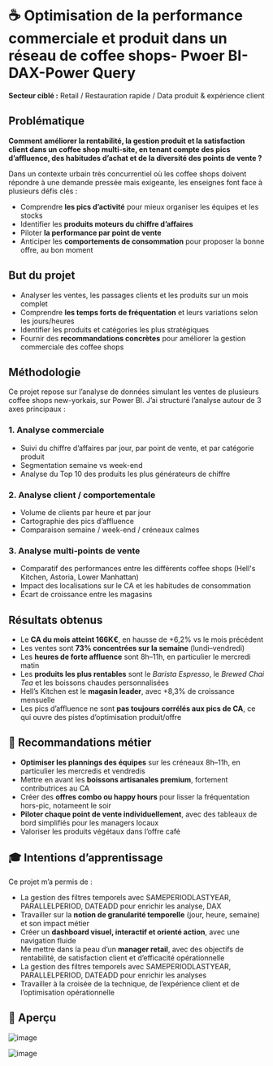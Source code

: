 # ☕ Optimisation de la performance commerciale et produit dans un réseau de coffee shops- Pwoer BI- DAX-Power Query

**Secteur ciblé :** Retail / Restauration rapide / Data produit & expérience client  


## Problématique

**Comment améliorer la rentabilité, la gestion produit et la satisfaction client dans un coffee shop multi-site, en tenant compte des pics d’affluence, des habitudes d’achat et de la diversité des points de vente ?**

Dans un contexte urbain très concurrentiel où les coffee shops doivent répondre à une demande pressée mais exigeante, les enseignes font face à plusieurs défis clés :

- Comprendre **les pics d’activité** pour mieux organiser les équipes et les stocks  
- Identifier les **produits moteurs du chiffre d’affaires**  
- Piloter **la performance par point de vente** 
- Anticiper les **comportements de consommation** pour proposer la bonne offre, au bon moment


## But du projet

- Analyser les ventes, les passages clients et les produits sur un mois complet  
- Comprendre **les temps forts de fréquentation** et leurs variations selon les jours/heures  
- Identifier les produits et catégories les plus stratégiques  
- Fournir des **recommandations concrètes** pour améliorer la gestion commerciale des coffee shops  


##  Méthodologie

Ce projet repose sur l’analyse de données simulant les ventes de plusieurs coffee shops new-yorkais, sur Power BI. J’ai structuré l’analyse autour de 3 axes principaux :

### 1. Analyse commerciale
- Suivi du chiffre d’affaires par jour, par point de vente, et par catégorie produit  
- Segmentation semaine vs week-end  
- Analyse du Top 10 des produits les plus générateurs de chiffre  

### 2. Analyse client / comportementale
- Volume de clients par heure et par jour  
- Cartographie des pics d’affluence 
- Comparaison semaine / week-end / créneaux calmes  

### 3. Analyse multi-points de vente
- Comparatif des performances entre les différents coffee shops (Hell's Kitchen, Astoria, Lower Manhattan)  
- Impact des localisations sur le CA et les habitudes de consommation  
- Écart de croissance entre les magasins  


##  Résultats obtenus

- Le **CA du mois atteint 166K€**, en hausse de +6,2% vs le mois précédent  
- Les ventes sont **73% concentrées sur la semaine** (lundi–vendredi)  
- Les **heures de forte affluence** sont 8h–11h, en particulier le mercredi matin  
- Les **produits les plus rentables** sont le *Barista Espresso*, le *Brewed Chai Tea* et les boissons chaudes personnalisées  
- Hell’s Kitchen est le **magasin leader**, avec +8,3% de croissance mensuelle  
- Les pics d’affluence ne sont **pas toujours corrélés aux pics de CA**, ce qui ouvre des pistes d’optimisation produit/offre  


## 📌 Recommandations métier

- **Optimiser les plannings des équipes** sur les créneaux 8h–11h, en particulier les mercredis et vendredis  
- Mettre en avant les **boissons artisanales premium**, fortement contributrices au CA  
- Créer des **offres combo ou happy hours** pour lisser la fréquentation hors-pic, notameent le soir
- **Piloter chaque point de vente individuellement**, avec des tableaux de bord simplifiés pour les managers locaux  
- Valoriser les produits végétaux dans l’offre café 


## 🎓 Intentions d’apprentissage

Ce projet m’a permis de :

- La gestion des filtres temporels avec SAMEPERIODLASTYEAR, PARALLELPERIOD, DATEADD pour enrichir les analyse, DAX
- Travailler sur la **notion de granularité temporelle** (jour, heure, semaine) et son impact métier  
- Créer un **dashboard visuel, interactif et orienté action**, avec une navigation fluide  
- Me mettre dans la peau d’un **manager retail**, avec des objectifs de rentabilité, de satisfaction client et d’efficacité opérationnelle  
- La gestion des filtres temporels avec SAMEPERIODLASTYEAR, PARALLELPERIOD, DATEADD pour enrichir les analyses
- Travailler à la croisée de la technique, de l’expérience client et de l’optimisation opérationnelle



## 📌 Aperçu
![image](https://github.com/user-attachments/assets/b573dd39-91f2-4124-bfaa-3b47852ffe0c)

![image](https://github.com/user-attachments/assets/0b791010-7878-46db-b81d-2500f1a9342c)



